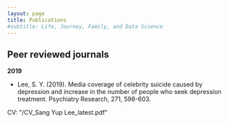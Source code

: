 ```yaml
---
layout: page
title: Publications
#subtitle: Life, Journey, Family, and Data Science
---
```


## Peer reviewed journals
**2019**
- Lee, S. Y. (2019). Media coverage of celebrity suicide caused by depression and increase in the number of people who seek depression treatment. Psychiatry Research, 271, 598-603.

CV: "/CV_Sang Yup Lee_latest.pdf"
